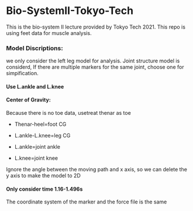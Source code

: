 # Bio-SystemII-Tokyo-Tech
This is the bio-system II lecture provided by Tokyo Tech 2021. This repo is using feet data for muscle analysis.  

### Model Discriptions:

we only consider the left leg model for analysis.
Joint structure model is considerd,
If there are multiple markers for the same joint, choose one for simpification.
#### Use L.ankle and L.knee

#### Center of Gravity:
Because there is no toe data, usetreat thenar as toe

* Thenar-heel=foot CG

* L.ankle-L.knee=leg CG

* L.ankle=joint ankle

* L.knee=joint knee

Ignore the angle between the moving path and x axis, so we can delete the y axis to make the model to 2D
#### Only consider time 1.16-1.496s
The coordinate system of the marker and the force file is the same
